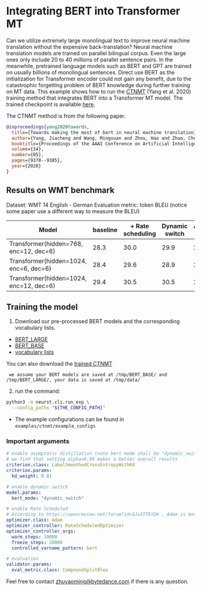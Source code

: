 # Integrating BERT into Transformer MT 

Can we utilize extremely large monolingual text to improve neural machine translation without the expensive back-translation? 
Neural machine translation models are trained on parallel bilingual corpus. Even the large ones only include 20 to 40 millions of parallel sentence pairs. 
In the meanwhile, pretrained language models such as BERT and GPT are trained on usually billions of monolingual sentences. 
Direct use BERT as the initialization for Transformer encoder could not gain any benefit, due to the catastrophic forgetting problem of BERT knowledge during further training on MT data. 
This example shows how to run the [CTNMT](https://arxiv.org/abs/1908.05672) (Yang et al. 2020) training method that integrates BERT into a Transformer MT model. 
The trained checkpoint is available [here](f3-nlp-opensource.bytetos.com/obj/nlp-opensource/aaai2020/ctnmt/ckpt.ctnmt.zip).

The CTNMT method is from the following paper.
```bibtex
@inproceedings{yang2020towards,
  title={Towards making the most of bert in neural machine translation},
  author={Yang, Jiacheng and Wang, Mingxuan and Zhou, Hao and Zhao, Chengqi and Zhang, Weinan and Yu, Yong and Li, Lei},
  booktitle={Proceedings of the AAAI Conference on Artificial Intelligence},
  volume={34},
  number={05},
  pages={9378--9385},
  year={2020}
}
```

## Results on WMT benchmark

Dataset: WMT 14 English - German
Evaluation metric: token BLEU
(notice some paper use a different way to measure the BLEU)

| Model                                   | baseline | + Rate scheduling | Dynamic switch | Asymptotic Distillation | Full CTNMT |
|-----------------------------------------|----------|-------------------|----------------|-------------------------|-------------|
| Transformer(hidden=768, enc=12, dec=6)  | 28.3     | 30.0              | 29.9           | 28.7                    |  30.1        |
| Transformer(hidden=1024, enc=6, dec=6)  | 28.4     | 29.6              | 28.9           | 28.6                    |            |
| Transformer(hidden=1024, enc=12, dec=6) | 29.4     | 30.5              | 30.5           | 29.0                    |            |


## Training the model 

1. Download our pre-processed BERT models and the corresponding vocabulary lists.
+ [BERT_LARGE](http://lf3-nlp-opensource.bytetos.com/obj/nlp-opensource/neurst/ctnmt/BERT_LARGE.zip)
+ [BERT_BASE](http://lf3-nlp-opensource.bytetos.com/obj/nlp-opensource/neurst/ctnmt/BERT_BASE.zip)
+ [vocabulary lists](http://lf3-nlp-opensource.bytetos.com/obj/nlp-opensource/neurst/ctnmt/vocab.zip)

You can also download the [trained CTNMT](f3-nlp-opensource.bytetos.com/obj/nlp-opensource/aaai2020/ctnmt/ckpt.ctnmt.zip) 

     we assume your BERT models are saved at /tmp/BERT_BASE/ and /tmp/BERT_LARGE/, your data is saved at /tmp/data/

2. run the command:

```bash
python3 -m neurst.cli.run_exp \
  --config_paths "${THE_CONFIG_PATH}"
```

* The example configurations can be found in `examples/ctnmt/example_configs`

### Important arguments
```yaml
# enable asymptotic distillation (note bert mode shall be "dynamic_switch" or "bert_distillation")
# we find that setting alpha=0.99 makes a better overall results 
criterion.class: LabelSmoothedCrossEntropyWithKd
criterion.params:
  kd_weight: 0.01

# enable dynamic switch
model.params:
  bert_mode: "dynamic_switch"

# enable Rate Scheduled
# According to https://openreview.net/forum?id=SJx37TEtDH , Adam is more friendly to Transformer compared to SGD
optimizer.class: Adam
optimizer_controller: RateScheduledOptimizer
optimizer_controller_args:
  warm_steps: 10000
  freeze_steps: 20000
  controlled_varname_pattern: bert

# evaluation
validator.params:
  eval_metric.class: CompoundSplitBleu


```


Feel free to contact [zhuyaoming@bytedance.com](zhuyaoming@bytedance.com) if there is any question.  

